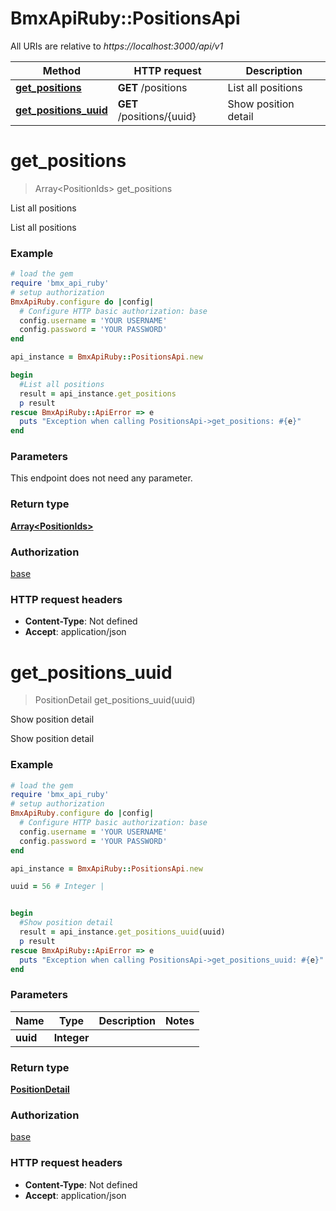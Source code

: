 # BmxApiRuby::PositionsApi

All URIs are relative to *https://localhost:3000/api/v1*

Method | HTTP request | Description
------------- | ------------- | -------------
[**get_positions**](PositionsApi.md#get_positions) | **GET** /positions | List all positions
[**get_positions_uuid**](PositionsApi.md#get_positions_uuid) | **GET** /positions/{uuid} | Show position detail


# **get_positions**
> Array&lt;PositionIds&gt; get_positions

List all positions

List all positions

### Example
```ruby
# load the gem
require 'bmx_api_ruby'
# setup authorization
BmxApiRuby.configure do |config|
  # Configure HTTP basic authorization: base
  config.username = 'YOUR USERNAME'
  config.password = 'YOUR PASSWORD'
end

api_instance = BmxApiRuby::PositionsApi.new

begin
  #List all positions
  result = api_instance.get_positions
  p result
rescue BmxApiRuby::ApiError => e
  puts "Exception when calling PositionsApi->get_positions: #{e}"
end
```

### Parameters
This endpoint does not need any parameter.

### Return type

[**Array&lt;PositionIds&gt;**](PositionIds.md)

### Authorization

[base](../README.md#base)

### HTTP request headers

 - **Content-Type**: Not defined
 - **Accept**: application/json



# **get_positions_uuid**
> PositionDetail get_positions_uuid(uuid)

Show position detail

Show position detail

### Example
```ruby
# load the gem
require 'bmx_api_ruby'
# setup authorization
BmxApiRuby.configure do |config|
  # Configure HTTP basic authorization: base
  config.username = 'YOUR USERNAME'
  config.password = 'YOUR PASSWORD'
end

api_instance = BmxApiRuby::PositionsApi.new

uuid = 56 # Integer | 


begin
  #Show position detail
  result = api_instance.get_positions_uuid(uuid)
  p result
rescue BmxApiRuby::ApiError => e
  puts "Exception when calling PositionsApi->get_positions_uuid: #{e}"
end
```

### Parameters

Name | Type | Description  | Notes
------------- | ------------- | ------------- | -------------
 **uuid** | **Integer**|  | 

### Return type

[**PositionDetail**](PositionDetail.md)

### Authorization

[base](../README.md#base)

### HTTP request headers

 - **Content-Type**: Not defined
 - **Accept**: application/json



